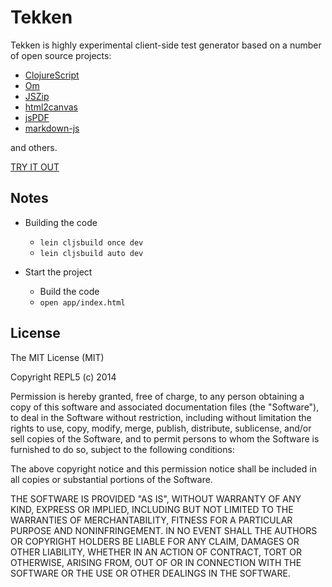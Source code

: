 # Tekken

Tekken is highly experimental client-side test generator based on a
number of open source projects:

* [ClojureScript](https://github.com/clojure/clojurescript)
* [Om](https://github.com/swannodette/om)
* [JSZip](http://stuk.github.io/jszip/)
* [html2canvas](https://github.com/niklasvh/html2canvas/)
* [jsPDF](https://github.com/MrRio/jsPDF/)
* [markdown-js](https://github.com/evilstreak/markdown-js)

and others.

[TRY IT OUT](http://ivo-.github.io/tekken/app/)

## Notes

- Building the code

    * `lein cljsbuild once dev`
    * `lein cljsbuild auto dev`

- Start the project

    * Build the code
    * `open app/index.html`

## License

The MIT License (MIT)

Copyright REPL5 (c) 2014 <copyright holders>

Permission is hereby granted, free of charge, to any person obtaining a copy
of this software and associated documentation files (the "Software"), to deal
in the Software without restriction, including without limitation the rights
to use, copy, modify, merge, publish, distribute, sublicense, and/or sell
copies of the Software, and to permit persons to whom the Software is
furnished to do so, subject to the following conditions:

The above copyright notice and this permission notice shall be included in
all copies or substantial portions of the Software.

THE SOFTWARE IS PROVIDED "AS IS", WITHOUT WARRANTY OF ANY KIND, EXPRESS OR
IMPLIED, INCLUDING BUT NOT LIMITED TO THE WARRANTIES OF MERCHANTABILITY,
FITNESS FOR A PARTICULAR PURPOSE AND NONINFRINGEMENT. IN NO EVENT SHALL THE
AUTHORS OR COPYRIGHT HOLDERS BE LIABLE FOR ANY CLAIM, DAMAGES OR OTHER
LIABILITY, WHETHER IN AN ACTION OF CONTRACT, TORT OR OTHERWISE, ARISING FROM,
OUT OF OR IN CONNECTION WITH THE SOFTWARE OR THE USE OR OTHER DEALINGS IN
THE SOFTWARE.
